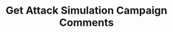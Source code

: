 ---
title: Get Attack Simulation Campaign Comments
excerpt: >-
  Get a bulk report (csv format) for all the feedback comments users left in the
  landing page of an attack simulation campaign.
api:
  file: spec.json
  operationId: get_attacksimulations-attacksimulationid-feedbackcomments
hidden: false
---